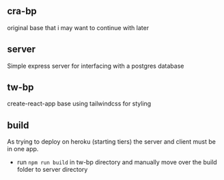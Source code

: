 ## cra-bp

original base that i may want to continue with later

## server

Simple express server for interfacing with a postgres database

## tw-bp

create-react-app base using tailwindcss for styling

## build

As trying to deploy on heroku (starting tiers) the server and client must be in one app.

- run `npm run build` in tw-bp directory and manually move over the build folder to server directory
